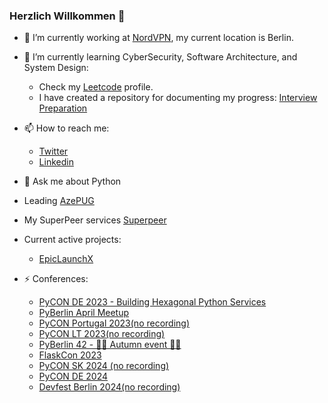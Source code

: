 ### Herzlich Willkommen 👋

- 🔭 I’m currently working at [NordVPN](https://nordvpn.com/), my current location is Berlin.
- 🌱 I’m currently learning CyberSecurity, Software Architecture, and System Design:
     * Check my [Leetcode](https://leetcode.com/u/srzayev/) profile.
     * I have created a repository for documenting my progress: [Interview Preparation](https://github.com/ShahriyarR/interview-prep)
- 📫 How to reach me:
  * [Twitter](https://twitter.com/ShahriyarRzayev)
  * [Linkedin](https://www.linkedin.com/in/shahriyar-rzayev/)
- 💬 Ask me about Python
- Leading [AzePUG](https://www.azepug.az/)
- My SuperPeer services [Superpeer](https://superpeer.com/shako)

- Current active projects:
  * [EpicLaunchX](https://beta.epiclaunchx.io/)
    
- ⚡ Conferences:
  * [PyCON DE 2023 - Building Hexagonal Python Services](https://www.youtube.com/watch?v=qCw0ySOeekA)
  * [PyBerlin April Meetup](https://tech.deliveryhero.com/event/9699/)
  * [PyCON Portugal 2023(no recording)](https://pretalx.evolutio.pt/pycon-pt-2023/talk/LA7CBV/)
  * [PyCON LT 2023(no recording)](https://pretalx.com/pycon-lt-2023/talk/P9ZKQQ/)
  * [PyBerlin 42 - 🍁🍁 Autumn event 🍁🍁](https://www.meetup.com/pyberlin/events/296945261/)
  * [FlaskCon 2023](https://www.youtube.com/watch?v=wrtCo2fBoD0)
  * [PyCON SK 2024 (no recording)](https://2024.pycon.sk/en/speakers/Shahriyar%20Rzayev.html)
  * [PyCON DE 2024](https://www.youtube.com/watch?v=wzpFKWTa0kM)
  * [Devfest Berlin 2024(no recording)](https://pretalx.com/devfest-berlin-2024/talk/738DRH/)

<!--
**ShahriyarR/ShahriyarR** is a ✨ _special_ ✨ repository because its `README.md` (this file) appears on your GitHub profile.

Here are some ideas to get you started:

- 🔭 I’m currently working on ...
- 🌱 I’m currently learning ...
- 👯 I’m looking to collaborate on ...
- 🤔 I’m looking for help with ...
- 💬 Ask me about ...
- 📫 How to reach me: ...
- 😄 Pronouns: ...
- ⚡ Fun fact: ...
-->
